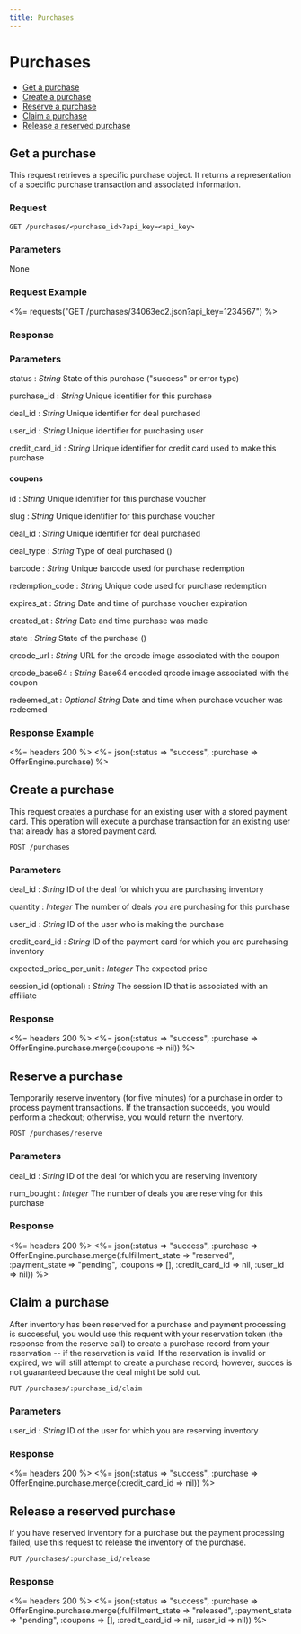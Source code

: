 ```yaml
---
title: Purchases
---
```


# Purchases

* [Get a purchase](/v1/purchases/#get-a-purchase)
* [Create a purchase](/v1/purchases/#create-a-purchase)
* [Reserve a purchase](/v1/purchases/#reserve-a-purchase)
* [Claim a purchase](/v1/purchases/#claim-a-purchase)
* [Release a reserved purchase](/v1/purchases/#release-a-reserved-purchase)

## Get a purchase

This request retrieves a specific purchase object. It returns a representation of a specific purchase transaction and associated information.

### Request

    GET /purchases/<purchase_id>?api_key=<api_key>

### Parameters

None

### Request Example

<%= requests("GET /purchases/34063ec2.json?api_key=1234567") %>

### Response

### Parameters

status
: _String_  State of this purchase ("success" or error type)

purchase_id
: _String_  Unique identifier for this purchase

deal_id
: _String_  Unique identifier for deal purchased

user_id
: _String_  Unique identifier for purchasing user

credit_card_id
: _String_  Unique identifier for credit card used to make this purchase

#### coupons
id
: _String_  Unique identifier for this purchase voucher

slug
: _String_  Unique identifier for this purchase voucher

deal_id
: _String_  Unique identifier for deal purchased

deal_type
: _String_  Type of deal purchased (<possible results>)

barcode
: _String_  Unique barcode used for purchase redemption

redemption_code
: _String_  Unique code used for purchase redemption

expires_at
: _String_  Date and time of purchase voucher expiration

created_at
: _String_  Date and time purchase was made

state
: _String_  State of the purchase (<possible results>)

qrcode_url
: _String_  URL for the qrcode image associated with the coupon

qrcode_base64
: _String_  Base64 encoded qrcode image associated with the coupon

redeemed_at
: _Optional String_  Date and time when purchase voucher was redeemed

### Response Example
<%= headers 200 %>
<%= json(:status => "success", :purchase => OfferEngine.purchase) %>

## Create a purchase

This request creates a purchase for an existing user with a stored payment card. This operation will execute a purchase transaction for an existing user that already has a stored payment card.

    POST /purchases

### Parameters
deal_id
: _String_  ID of the deal for which you are purchasing inventory

quantity
: _Integer_ The number of deals you are purchasing for this purchase

user_id
: _String_  ID of the user who is making the purchase

credit_card_id
: _String_  ID of the payment card for which you are purchasing inventory

expected_price_per_unit
: _Integer_ The expected price

session_id (optional)
: _String_ The session ID that is associated with an affiliate

### Response
<%= headers 200 %>
<%= json(:status => "success", :purchase => OfferEngine.purchase.merge(:coupons => nil)) %>

## Reserve a purchase
Temporarily reserve inventory (for five minutes) for a purchase in order to process payment transactions. If the transaction succeeds, you would perform a checkout; otherwise, you would return the inventory.

    POST /purchases/reserve

### Parameters

deal_id
: _String_  ID of the deal for which you are reserving inventory

num_bought
: _Integer_ The number of deals you are reserving for this purchase

### Response

<%= headers 200 %>
<%= json(:status => "success", :purchase => OfferEngine.purchase.merge(:fulfillment_state => "reserved", :payment_state => "pending", :coupons => [], :credit_card_id => nil, :user_id => nil)) %>

## Claim a purchase
After inventory has been reserved for a purchase and payment processing is successful, you would use this requent with your reservation token (the response from the reserve call) to create a purchase record from your reservation -- if the reservation is valid. If the reservation is invalid or expired, we will still attempt to create a purchase record; however, succes is not guaranteed because the deal might be sold out.

    PUT /purchases/:purchase_id/claim

### Parameters

user_id
: _String_  ID of the user for which you are reserving inventory

### Response

<%= headers 200 %>
<%= json(:status => "success", :purchase => OfferEngine.purchase.merge(:credit_card_id => nil)) %>

## Release a reserved purchase
If you have reserved inventory for a purchase but the payment processing failed, use this request to release the inventory of the purchase.

    PUT /purchases/:purchase_id/release

### Response

<%= headers 200 %>
<%= json(:status => "success", :purchase => OfferEngine.purchase.merge(:fulfillment_state => "released", :payment_state => "pending", :coupons => [], :credit_card_id => nil, :user_id => nil)) %>
